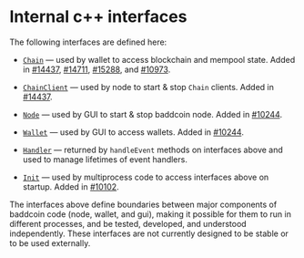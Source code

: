 # Internal c++ interfaces

The following interfaces are defined here:

* [`Chain`](chain.h) — used by wallet to access blockchain and mempool state. Added in [#14437](https://github.com/synergy-promotions/baddcoin/pull/14437), [#14711](https://github.com/synergy-promotions/baddcoin/pull/14711), [#15288](https://github.com/synergy-promotions/baddcoin/pull/15288), and [#10973](https://github.com/synergy-promotions/baddcoin/pull/10973).

* [`ChainClient`](chain.h) — used by node to start & stop `Chain` clients. Added in [#14437](https://github.com/synergy-promotions/baddcoin/pull/14437).

* [`Node`](node.h) — used by GUI to start & stop baddcoin node. Added in [#10244](https://github.com/synergy-promotions/baddcoin/pull/10244).

* [`Wallet`](wallet.h) — used by GUI to access wallets. Added in [#10244](https://github.com/synergy-promotions/baddcoin/pull/10244).

* [`Handler`](handler.h) — returned by `handleEvent` methods on interfaces above and used to manage lifetimes of event handlers.

* [`Init`](init.h) — used by multiprocess code to access interfaces above on startup. Added in [#10102](https://github.com/synergy-promotions/baddcoin/pull/10102).

The interfaces above define boundaries between major components of baddcoin code (node, wallet, and gui), making it possible for them to run in different processes, and be tested, developed, and understood independently. These interfaces are not currently designed to be stable or to be used externally.
